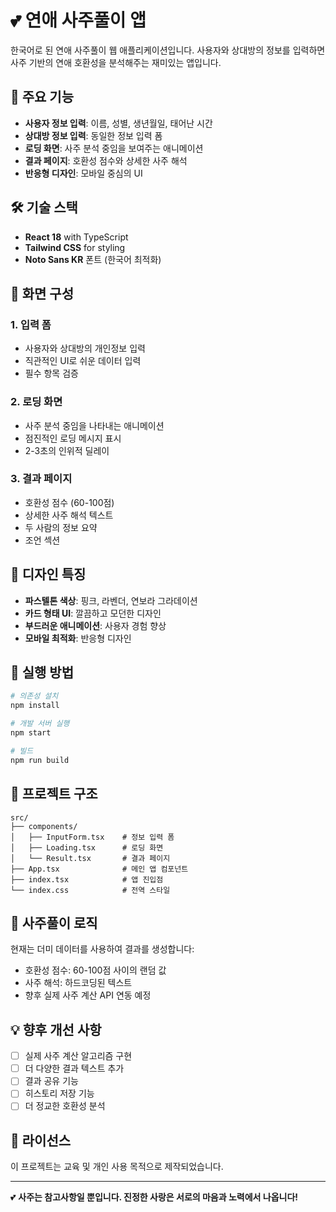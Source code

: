 # 💕 연애 사주풀이 앱

한국어로 된 연애 사주풀이 웹 애플리케이션입니다. 사용자와 상대방의 정보를 입력하면 사주 기반의 연애 호환성을 분석해주는 재미있는 앱입니다.

## 🚀 주요 기능

- **사용자 정보 입력**: 이름, 성별, 생년월일, 태어난 시간
- **상대방 정보 입력**: 동일한 정보 입력 폼
- **로딩 화면**: 사주 분석 중임을 보여주는 애니메이션
- **결과 페이지**: 호환성 점수와 상세한 사주 해석
- **반응형 디자인**: 모바일 중심의 UI

## 🛠️ 기술 스택

- **React 18** with TypeScript
- **Tailwind CSS** for styling
- **Noto Sans KR** 폰트 (한국어 최적화)

## 📱 화면 구성

### 1. 입력 폼
- 사용자와 상대방의 개인정보 입력
- 직관적인 UI로 쉬운 데이터 입력
- 필수 항목 검증

### 2. 로딩 화면
- 사주 분석 중임을 나타내는 애니메이션
- 점진적인 로딩 메시지 표시
- 2-3초의 인위적 딜레이

### 3. 결과 페이지
- 호환성 점수 (60-100점)
- 상세한 사주 해석 텍스트
- 두 사람의 정보 요약
- 조언 섹션

## 🎨 디자인 특징

- **파스텔톤 색상**: 핑크, 라벤더, 연보라 그라데이션
- **카드 형태 UI**: 깔끔하고 모던한 디자인
- **부드러운 애니메이션**: 사용자 경험 향상
- **모바일 최적화**: 반응형 디자인

## 🚀 실행 방법

```bash
# 의존성 설치
npm install

# 개발 서버 실행
npm start

# 빌드
npm run build
```

## 📁 프로젝트 구조

```
src/
├── components/
│   ├── InputForm.tsx    # 정보 입력 폼
│   ├── Loading.tsx      # 로딩 화면
│   └── Result.tsx       # 결과 페이지
├── App.tsx              # 메인 앱 컴포넌트
├── index.tsx            # 앱 진입점
└── index.css            # 전역 스타일
```

## 🔮 사주풀이 로직

현재는 더미 데이터를 사용하여 결과를 생성합니다:
- 호환성 점수: 60-100점 사이의 랜덤 값
- 사주 해석: 하드코딩된 텍스트
- 향후 실제 사주 계산 API 연동 예정

## 💡 향후 개선 사항

- [ ] 실제 사주 계산 알고리즘 구현
- [ ] 더 다양한 결과 텍스트 추가
- [ ] 결과 공유 기능
- [ ] 히스토리 저장 기능
- [ ] 더 정교한 호환성 분석

## 📝 라이선스

이 프로젝트는 교육 및 개인 사용 목적으로 제작되었습니다.

---

💕 **사주는 참고사항일 뿐입니다. 진정한 사랑은 서로의 마음과 노력에서 나옵니다!**
